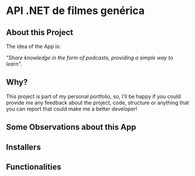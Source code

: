 ﻿# **API .NET de filmes genérica**

## **About this Project**

The idea of the App is:

*"Share knowledge in the form of podcasts, providing a simple way to learn".*


## **Why?**

This project is part of my personal portfolio, so, I'll be happy if you could provide me any feedback about the project, code, structure or anything that you can report that could make me a better developer!



## **Some Observations about this App**


## **Installers**


## **Functionalities**
